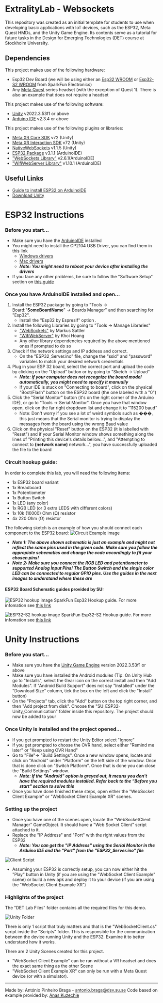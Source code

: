 # ExtralityLab - Websockets

This repository was created as an initial template for students to use when developing basic applications with IoT devices, such as the ESP32, Meta Quest HMDs, and the Unity Game Engine. Its contents serve as a tutorial for future tasks in the Design for Emerging Technologies (DET) course at Stockholm University.

 ## Dependencies
 
  This project makes use of the following hardware:
   - Esp32 Dev Board (we will be using either an [Esp32 WROOM](https://www.sparkfun.com/products/15663) or [Esp32-S2 WROOM](https://www.sparkfun.com/products/17743) from SparkFun Electronics)
   - Any [Meta Quest](https://www.meta.com/se/en/quest/) series headset (with the exception of Quest 1). There is also an example that does not require a headset

This project makes use of the following software:
 - [Unity](https://unity.com/download) v2022.3.53f1 or above
 - [Arduino IDE](https://www.arduino.cc/en/software) v2.3.4 or above

This project makes use of the following plugins or libraries:
- [Meta XR Core SDK](https://assetstore.unity.com/packages/tools/integration/meta-xr-core-sdk-269169) v72 (Unity)
- [Meta XR Interaction SDK](https://assetstore.unity.com/packages/p/meta-xr-interaction-sdk-265014) v72 (Unity)
- [NativeWebSockets](https://github.com/endel/NativeWebSocket) v1.1.5 (Unity)
- [ESP32 Package](https://github.com/espressif/arduino-esp32) v3.1.1 (ArduinoIDE)
- ["WebSockets Library"](https://www.arduinolibraries.info/libraries/web-sockets) v2.6.1(ArduinoIDE)
- ["WifiWebServer Library"](https://docs.arduino.cc/libraries/wifiwebserver/) v1.10.1 (ArduinoIDE)


 ## Useful Links
 - [Guide to install ESP32 on ArduinoIDE](https://docs.espressif.com/projects/arduino-esp32/en/latest/installing.html)
 - [Download Unity](https://unity.com/download)


# ESP32 Instructions

### Before you start...

 - Make sure you have the [ArduinoIDE](https://www.arduino.cc/en/software) installed
 - You might need to install the CP2104 USB Driver, you can find them in this link
   - [Windows drivers](https://cdn.sparkfun.com/assets/learn_tutorials/8/5/2/CP210x_Universal_Windows_Driver.zip)
   - [Mac drivers](https://www.silabs.com/documents/public/software/Mac_OSX_VCP_Driver.zip)
    - ***Note: You might need to reboot your device after installing the drivers***
- If you face any other problems, be sure to follow the "Software Setup" section on [this guide](https://learn.sparkfun.com/tutorials/esp32-thing-plus-hookup-guide/all#software-setup)

### Once you have ArduinoIDE installed and open...

1. Install the ESP32 package by going to "Tools -> Board:"**SomeBoardName**" -> Boards Manager" and then searching for "Esp32".
      - Install the "Esp32 by Espresif" option .
2. Install the following Libraries by going to "Tools -> Manage Libraries"
   - ["WebSockets"](https://www.arduinolibraries.info/libraries/web-sockets) by Markus Sattler
   - ["WifiWebServer"](https://docs.arduino.cc/libraries/wifiwebserver/) by Khoi Hoang
   - Any other library dependencies required by the above mentioned ones if prompted to do so
3. Check if the network settings and IP address and correct. 
   - On the "ESP32_Server.ino" file, change the "ssid" and "password" variables to match your desired network credentials
4. Plug in your ESP 32 board, select the correct port and upload the code by clicking on the "Upload" button or by going to "Sketch -> Upload"
    - ***Note: if your computer does not recognize the board model automatically, you might need to specify it manually***
    - If your IDE is stuck on "Connecting to board", click on the physical "Boot/Flash" button on the ESP32 board (the one labeled with a "0")
5. Click the "Serial Monitor" button (it's on the right corner of the Arduino IDE), or go to "Tools -> Serial Monitor". Once you have that window open, click on the far right dropdown list and change it to "115200 baud"
   - Note: Don't worry if you see a lot of weird symbols such as ���, this just means that the Serial monitor is trying to display the messages from the board using the wrong Baud value
6. Click on the physical "Reset" button on the ESP32 (it is labelled with "Reset") and if your Serial Monitor window shows something along the lines of "Printing this device's details bellow...", and "Attempting to connect to **(network name)** network...", you have successfully uploaded the file to the board

### Circuit hookup guide:

In order to complete this lab, you will need the following items:

- 1x ESP32 board variant
- 1x Breadboard
- 1x Potentiometer
- 1x Button Switch
- 1x LED (any color)
- 1x RGB LED (or 3 extra LEDS with different colors)
- 1x 10k (10000) Ohm (Ω) resistor
- 4x 220 Ohm (Ω) resistor

The following sketch is an example of how you should connect each component to the ESP32 board: 
![Circuit Example image](docs~/circuit_image.png)

- ***Note 1: The above shown schematic is just an example and might not reflect the same pins used in the given code. Make sure you follow the appropiate schematics and change the code accordingly to fit your chosen pins!***
- ***Note 2: Make sure you connect the RGB LED and potentiometer to supported Analog Input Pins! The Button Switch and the single color LED can be connected to regular GPIO pins. Use the guides in the next images to understand where these are***

#### ESP32 Board Schematic guides provided by SU:
![ESP32 hookup image](docs~/esp32_hookup.png)
SparkFun Esp32 Hookup guide. For more infomation see [this link](https://learn.sparkfun.com/tutorials/esp32-thing-plus-hookup-guide/all)

![ESP32-S2 hookup image](docs~/esp32S2_hookup.png)
SparkFun Esp32-S2 Hookup guide. For more infomation see [this link](https://learn.sparkfun.com/tutorials/esp32-s2-thing-plus-hookup-guide/all)


# Unity Instructions

### Before you start...

 - Make sure you have the [Unity Game Engine](https://www.arduino.cc/en/software) version 2022.3.53f1 or above
 - Make sure you have installed the Android modules (Tip: On Unity Hub go to "Installs", select the Gear icon on the correct install and then "Add Modules". If "Android Build Support" does not say "Installed" under the "Download Size" column, tick the box on the left and click the "Install" button)
 - On the "Projects" tab, click the "Add" button on the top right corner, and then "Add project from disk". Choose the "SU_ESP32-Unity_Communication" folder inside this repository. The project should now be added to your 

### Once Unity is installed and the project opened...

- If you get prompted to restart the Unity Editor select "Ignore"
- If you get prompted to choose the OVR hand, select either "Remind me later" or "Keep using OVR Hand"
- Go to "File"-> "Build Settings". Once a new window opens, locate and click on "Android" under "Platform" on the left side of the window. Once that is done click on "Switch Platform". Once that is done you can close the "Build Settings" window.
  - ***Note: If the "Android" option is greyed out, it means you don't have the required modules installed. Refer back to the "Before you start" section to solve this***
- Once you have done finished these steps, open either the "WebSocket Client Example" or "WebSocket Client Example XR" scenes.

### Setting up the project

- Once you have one of the scenes open, locate the "WebSocketClient Manager" GameObject. It should have a "Web Socket Client" script attached to it.
- Replace the "IP Address" and "Port" with the right values from the ESP32
  - ***Note: You can get the "IP Address" using the Serial Monitor in the Arduino IDE and the "Port" from the "ESP32_Server.ino" file***

![Client Script](docs~/ClientScript.png)

- Assuming your ESP32 is correctly setup, you can now either hit the "Play" button in Unity (if you are using the "WebSocket Client Example" scene) or build a new apk and deploy it to your device (if you are using the "WebSocket Client Example XR")

### Highlights of the project

The "DET Lab Files" folder contains all the required files for this demo.

![Unity Folder](docs~/UnityFolder.png)

There is only 1 script that truly matters and that is the "WebSocketClient.cs" script inside the "Scripts" folder. This is responsible for the communication between the device running Unity and the ESP32. Examine it to better understand how it works.

There are 2 Unity Scenes created for this project.

- "WebSocket Client Example" can be ran without a VR headset and does the exact same thing as the other Scene
- "WebSocket Client Example XR" can only be run with a Meta Quest device (or with a simulator).

 ---
 Made by: António Pinheiro Braga - antonio.braga@dsv.su.se
 Code based on example provided by: [Anas Kuzechie](https://akuzechie.blogspot.com/2020/12/esp32-websocket-server.html)
